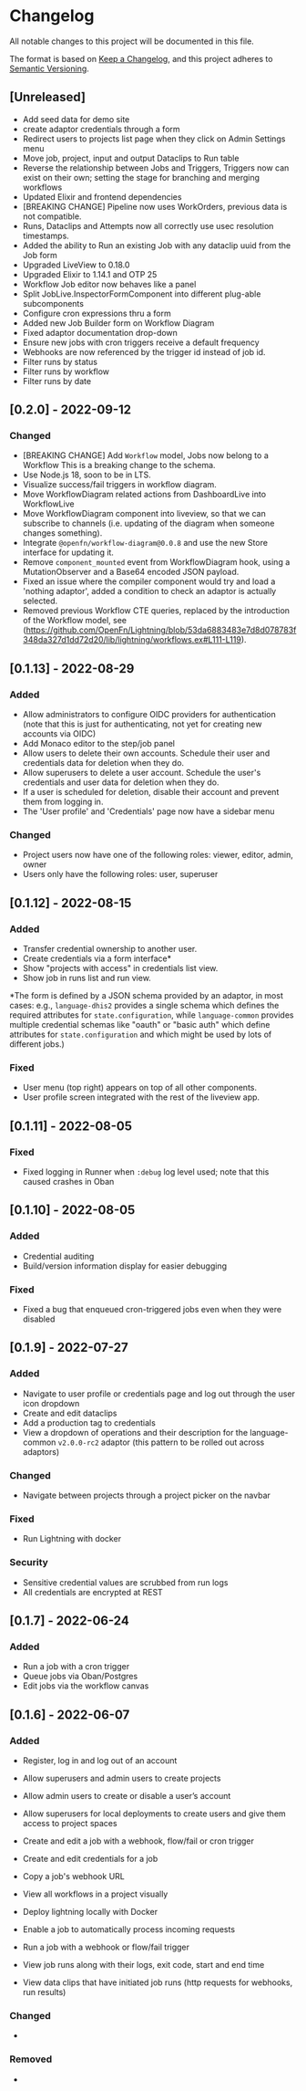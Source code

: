 # Changelog

All notable changes to this project will be documented in this file.

The format is based on [Keep a Changelog](https://keepachangelog.com/en/1.0.0/),
and this project adheres to
[Semantic Versioning](https://semver.org/spec/v2.0.0.html).

## [Unreleased]

- Add seed data for demo site
- create adaptor credentials through a form
- Redirect users to projects list page when they click on Admin Settings menu
- Move job, project, input and output Dataclips to Run table
- Reverse the relationship between Jobs and Triggers, Triggers now can exist on
  their own; setting the stage for branching and merging workflows
- Updated Elixir and frontend dependencies
- [BREAKING CHANGE] Pipeline now uses WorkOrders, previous data is not
  compatible.
- Runs, Dataclips and Attempts now all correctly use usec resolution timestamps.
- Added the ability to Run an existing Job with any dataclip uuid from the Job
  form
- Upgraded LiveView to 0.18.0
- Upgraded Elixir to 1.14.1 and OTP 25
- Workflow Job editor now behaves like a panel
- Split JobLive.InspectorFormComponent into different plug-able subcomponents
- Configure cron expressions thru a form
- Added new Job Builder form on Workflow Diagram
- Fixed adaptor documentation drop-down
- Ensure new jobs with cron triggers receive a default frequency
- Webhooks are now referenced by the trigger id instead of job id.
- Filter runs by status
- Filter runs by workflow
- Filter runs by date

## [0.2.0] - 2022-09-12

### Changed

- [BREAKING CHANGE] Add `Workflow` model, Jobs now belong to a Workflow This is
  a breaking change to the schema.
- Use Node.js 18, soon to be in LTS.
- Visualize success/fail triggers in workflow diagram.
- Move WorkflowDiagram related actions from DashboardLive into WorkflowLive
- Move WorkflowDiagram component into liveview, so that we can subscribe to
  channels (i.e. updating of the diagram when someone changes something).
- Integrate `@openfn/workflow-diagram@0.0.8` and use the new Store interface for
  updating it.
- Remove `component_mounted` event from WorkflowDiagram hook, using a
  MutationObserver and a Base64 encoded JSON payload.
- Fixed an issue where the compiler component would try and load a 'nothing
  adaptor', added a condition to check an adaptor is actually selected.
- Removed previous Workflow CTE queries, replaced by the introduction of the
  Workflow model, see
  (https://github.com/OpenFn/Lightning/blob/53da6883483e7d8d078783f348da327d1dd72d20/lib/lightning/workflows.ex#L111-L119).

## [0.1.13] - 2022-08-29

### Added

- Allow administrators to configure OIDC providers for authentication (note that
  this is just for authenticating, not yet for creating new accounts via OIDC)
- Add Monaco editor to the step/job panel
- Allow users to delete their own accounts. Schedule their user and credentials
  data for deletion when they do.
- Allow superusers to delete a user account. Schedule the user's credentials and
  user data for deletion when they do.
- If a user is scheduled for deletion, disable their account and prevent them
  from logging in.
- The 'User profile' and 'Credentials' page now have a sidebar menu

### Changed

- Project users now have one of the following roles: viewer, editor, admin,
  owner
- Users only have the following roles: user, superuser

## [0.1.12] - 2022-08-15

### Added

- Transfer credential ownership to another user.
- Create credentials via a form interface\*
- Show "projects with access" in credentials list view.
- Show job in runs list and run view.

\*The form is defined by a JSON schema provided by an adaptor, in most cases:
e.g., `language-dhis2` provides a single schema which defines the required
attributes for `state.configuration`, while `language-common` provides multiple
credential schemas like "oauth" or "basic auth" which define attributes for
`state.configuration` and which might be used by lots of different jobs.)

### Fixed

- User menu (top right) appears on top of all other components.
- User profile screen integrated with the rest of the liveview app.

## [0.1.11] - 2022-08-05

### Fixed

- Fixed logging in Runner when `:debug` log level used; note that this caused
  crashes in Oban

## [0.1.10] - 2022-08-05

### Added

- Credential auditing
- Build/version information display for easier debugging

### Fixed

- Fixed a bug that enqueued cron-triggered jobs even when they were disabled

## [0.1.9] - 2022-07-27

### Added

- Navigate to user profile or credentials page and log out through the user icon
  dropdown
- Create and edit dataclips
- Add a production tag to credentials
- View a dropdown of operations and their description for the language-common
  `v2.0.0-rc2` adaptor (this pattern to be rolled out across adaptors)

### Changed

- Navigate between projects through a project picker on the navbar

### Fixed

- Run Lightning with docker

### Security

- Sensitive credential values are scrubbed from run logs
- All credentials are encrypted at REST

## [0.1.7] - 2022-06-24

### Added

- Run a job with a cron trigger
- Queue jobs via Oban/Postgres
- Edit jobs via the workflow canvas

## [0.1.6] - 2022-06-07

### Added

- Register, log in and log out of an account
- Allow superusers and admin users to create projects
- Allow admin users to create or disable a user’s account
- Allow superusers for local deployments to create users and give them access to
  project spaces

- Create and edit a job with a webhook, flow/fail or cron trigger
- Create and edit credentials for a job
- Copy a job's webhook URL
- View all workflows in a project visually
- Deploy lightning locally with Docker

- Enable a job to automatically process incoming requests
- Run a job with a webhook or flow/fail trigger
- View job runs along with their logs, exit code, start and end time
- View data clips that have initiated job runs (http requests for webhooks, run
  results)

### Changed

-

### Removed

-
